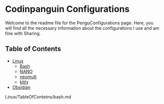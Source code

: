 # Codinpanguin Configurations

Welcome to the readme file for the PenguConfigurations page. Here, you will find all the necessary information about the configurations I use and am fine with Sharing.

## Table of Contents

- [Linux](Linux/)
  - [Bash](Linux/TableOfContetns/bash.md)
  - [NANO](Linux/TableOfContents/NANO.md)
  - [neomutt](Linux/TableOfContents/neomutt.md)
  - [kitty](Linux/TableOfContents/kitty.md)
- [Obsidian](obsidian/obsidian.md)

Linux/TableOfContetns/bash.md